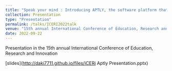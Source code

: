 ```yaml
---
title: "Speak your mind : Introducing APTLY, the software platform that turns ideas into working apps"
collection: Presentation
type: "Presentation"
permalink: /talks/ICERI2022talk
venue: "15th annual International Conference of Education, Research and Innovation"
date: 2022-09-22
---
```


Presentation in the 15th annual International Conference of Education, Research and Innovation

[slides](http://daki7711.github.io/files/iCERi Aptly Presentation.pptx)
